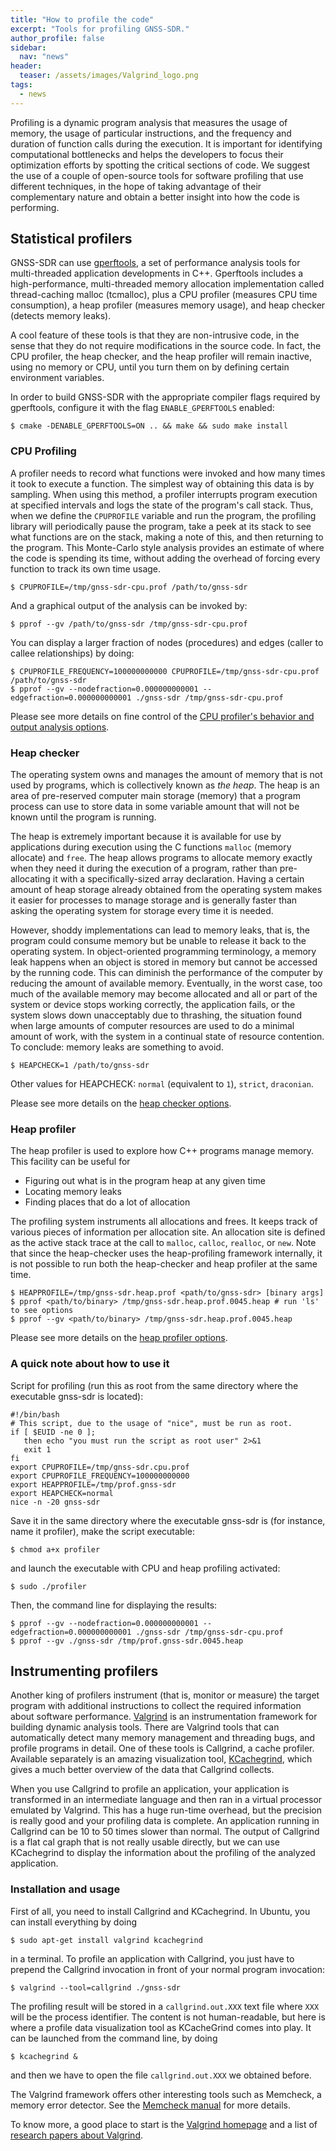 ```yaml
---
title: "How to profile the code"
excerpt: "Tools for profiling GNSS-SDR."
author_profile: false
sidebar:
  nav: "news"
header:
  teaser: /assets/images/Valgrind_logo.png
tags:
  - news
---
```


Profiling is a dynamic program analysis that measures the usage of memory, the
usage of particular instructions, and the frequency and duration of function
calls during the execution. It is important for identifying computational
bottlenecks and helps the developers to focus their optimization efforts by
spotting the critical sections of code. We suggest the use of a couple of
open-source tools for software profiling that use different techniques, in the
hope of taking advantage of their complementary nature and obtain a better
insight into how the code is performing.

## Statistical profilers

GNSS-SDR can use [gperftools](https://github.com/gperftools/gperftools), a set
of performance analysis tools for multi-threaded application developments in
C++. Gperftools includes a high-performance, multi-threaded memory allocation
implementation called thread-caching malloc (tcmalloc), plus a CPU profiler
(measures CPU time consumption), a heap profiler (measures memory usage), and
heap checker (detects memory leaks).

A cool feature of these tools is that they are non-intrusive code, in the sense
that they do not require modifications in the source code. In fact, the CPU
profiler, the heap checker, and the heap profiler will remain inactive, using no
memory or CPU, until you turn them on by defining certain environment variables.

In order to build GNSS-SDR with the appropriate compiler flags required by
gperftools, configure it with the flag `ENABLE_GPERFTOOLS` enabled:

```console
$ cmake -DENABLE_GPERFTOOLS=ON .. && make && sudo make install
```


### CPU Profiling

A profiler needs to record what functions were invoked and how many times it
took to execute a function. The simplest way of obtaining this data is by
sampling. When using this method, a profiler interrupts program execution at
specified intervals and logs the state of the program's call stack. Thus, when
we define the `CPUPROFILE` variable and run the program, the profiling library
will periodically pause the program, take a peek at its stack to see what
functions are on the stack, making a note of this, and then returning to the
program. This Monte-Carlo style analysis provides an estimate of where the code
is spending its time, without adding the overhead of forcing every function to
track its own time usage.

```console
$ CPUPROFILE=/tmp/gnss-sdr-cpu.prof /path/to/gnss-sdr
```

And a graphical output of the analysis can be invoked by:

```console
$ pprof --gv /path/to/gnss-sdr /tmp/gnss-sdr-cpu.prof
```

You can display a larger fraction of nodes (procedures) and edges (caller to
callee relationships) by doing:

```console
$ CPUPROFILE_FREQUENCY=100000000000 CPUPROFILE=/tmp/gnss-sdr-cpu.prof /path/to/gnss-sdr
$ pprof --gv --nodefraction=0.000000000001 --edgefraction=0.000000000001 ./gnss-sdr /tmp/gnss-sdr-cpu.prof
```

Please see more details on fine control of the [CPU profiler's behavior and
output analysis
options](https://gperftools.github.io/gperftools/cpuprofile.html).

### Heap checker

The operating system owns and manages the amount of memory that is not used by
programs, which is collectively known as _the heap_. The heap is an area of
pre-reserved computer main storage (memory) that a program process can use to
store data in some variable amount that will not be known until the program is
running.

The heap is extremely important because it is available for use by applications
during execution using the C functions `malloc` (memory allocate) and `free`.
The heap allows programs to allocate memory exactly when they need it during the
execution of a program, rather than pre-allocating it with a specifically-sized
array declaration. Having a certain amount of heap storage already obtained from
the operating system makes it easier for processes to manage storage and is
generally faster than asking the operating system for storage every time it is
needed.

However, shoddy implementations can lead to memory leaks, that is, the program
could consume memory but be unable to release it back to the operating system.
In object-oriented programming terminology, a memory leak happens when an object
is stored in memory but cannot be accessed by the running code. This can
diminish the performance of the computer by reducing the amount of available
memory. Eventually, in the worst case, too much of the available memory may
become allocated and all or part of the system or device stops working
correctly, the application fails, or the system slows down unacceptably due to
thrashing, the situation found when large amounts of computer resources are used
to do a minimal amount of work, with the system in a continual state of resource
contention. To conclude: memory leaks are something to avoid.

```console
$ HEAPCHECK=1 /path/to/gnss-sdr
```

Other values for HEAPCHECK: `normal` (equivalent to `1`), `strict`, `draconian`.

Please see more details on the [heap checker options](https://gperftools.github.io/gperftools/heap_checker.html).


### Heap profiler

The heap profiler is used to explore how C++ programs manage memory. This
facility can be useful for

  * Figuring out what is in the program heap at any given time
  * Locating memory leaks
  * Finding places that do a lot of allocation

The profiling system instruments all allocations and frees. It keeps track of
various pieces of information per allocation site. An allocation site is defined
as the active stack trace at the call to `malloc`, `calloc`, `realloc`, or
`new`. Note that since the heap-checker uses the heap-profiling framework
internally, it is not possible to run both the heap-checker and heap profiler at
the same time.

```console
$ HEAPPROFILE=/tmp/gnss-sdr.heap.prof <path/to/gnss-sdr> [binary args]
$ pprof <path/to/binary> /tmp/gnss-sdr.heap.prof.0045.heap # run 'ls' to see options
$ pprof --gv <path/to/binary> /tmp/gnss-sdr.heap.prof.0045.heap
```

Please see more details on the [heap profiler options](https://gperftools.github.io/gperftools/heapprofile.html).

### A quick note about how to use it

Script for profiling (run this as root from the same directory where the
executable gnss-sdr is located):

```bash?comments=true
#!/bin/bash
# This script, due to the usage of "nice", must be run as root.
if [ $EUID -ne 0 ];
   then echo "you must run the script as root user" 2>&1
   exit 1
fi
export CPUPROFILE=/tmp/gnss-sdr.cpu.prof
export CPUPROFILE_FREQUENCY=100000000000
export HEAPPROFILE=/tmp/prof.gnss-sdr
export HEAPCHECK=normal
nice -n -20 gnss-sdr
```

Save it in the same directory where the executable gnss-sdr is (for instance,
name it profiler), make the script executable:

```console
$ chmod a+x profiler
```

and launch the executable with CPU and heap profiling activated:

```console
$ sudo ./profiler
```

Then, the command line for displaying the results:

```console
$ pprof --gv --nodefraction=0.000000000001 --edgefraction=0.000000000001 ./gnss-sdr /tmp/gnss-sdr-cpu.prof
$ pprof --gv ./gnss-sdr /tmp/prof.gnss-sdr.0045.heap
```


## Instrumenting profilers

Another king of profilers instrument (that is, monitor or measure) the target
program with additional instructions to collect the required information about
software performance. [Valgrind](https://www.valgrind.org/) is an
instrumentation framework for building dynamic analysis tools. There are
Valgrind tools that can automatically detect many memory management and
threading bugs, and profile  programs in detail. One of these tools is
Callgrind, a cache profiler. Available separately is an amazing visualization
tool, [KCachegrind](https://kcachegrind.github.io/html/Home.html), which gives a
much better overview of the data that Callgrind collects.

When you use Callgrind to profile an application, your application is
transformed in an intermediate language and then ran in a virtual processor
emulated by Valgrind. This has a huge run-time overhead, but the precision is
really good and your profiling data is complete. An application running in
Callgrind can be 10 to 50 times slower than normal. The output of Callgrind is a
flat cal graph that is not really usable directly, but we can use KCachegrind to
display the information about the profiling of the analyzed application.

### Installation and usage

First of all, you need to install Callgrind and KCachegrind. In Ubuntu, you can
install everything by doing

```console
$ sudo apt-get install valgrind kcachegrind
```

in a terminal. To profile an application with Callgrind, you just have to
prepend the Callgrind invocation in front of your normal program invocation:

```console
$ valgrind --tool=callgrind ./gnss-sdr
```

The profiling result will be stored in a `callgrind.out.XXX` text file where
`XXX` will be the process identifier. The content is not human-readable, but
here is where a profile data visualization tool as KCacheGrind comes into play.
It can be launched from the command line, by doing

```console
$ kcachegrind &
```

and then we have to open the file `callgrind.out.XXX` we obtained before.

The Valgrind framework offers other interesting tools such as Memcheck, a memory
error detector. See the [Memcheck
manual](https://www.valgrind.org/docs/manual/mc-manual.html) for more details.

To know more, a good place to start is the [Valgrind
homepage](https://www.valgrind.org/) and a list of [research papers about
Valgrind](https://www.valgrind.org/docs/pubs.html).
